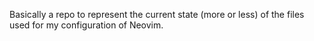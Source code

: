Basically a repo to represent the current state (more or less) of the files used for my configuration of Neovim.

